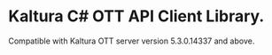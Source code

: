 # Kaltura C# OTT API Client Library.
Compatible with Kaltura OTT server version 5.3.0.14337 and above.
